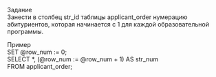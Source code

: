 Задание  
Занести в столбец str_id таблицы applicant_order нумерацию абитуриентов, которая начинается с 1 для каждой образовательной программы.  

Пример  
SET @row_num := 0;  
SELECT *, (@row_num := @row_num + 1) AS str_num  
FROM  applicant_order;